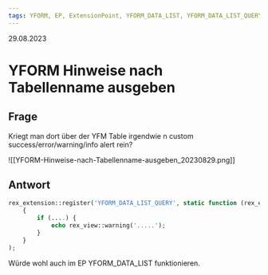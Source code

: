```yaml
---
tags: YFORM, EP, ExtensionPoint, YFORM_DATA_LIST, YFORM_DATA_LIST_QUERY
---
```


29.08.2023

# YFORM Hinweise nach Tabellenname ausgeben


## Frage

Kriegt man dort über der YFM Table irgendwie n custom success/error/warning/info alert rein?

![[YFORM-Hinweise-nach-Tabellenname-ausgeben_20230829.png]]
## Antwort

```php
rex_extension::register('YFORM_DATA_LIST_QUERY', static function (rex_extension_point $ep)
    {
        if (....) {
            echo rex_view::warning('.....');
        }
    }
);
```
Würde wohl auch im EP YFORM_DATA_LIST funktionieren.
